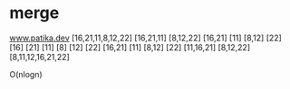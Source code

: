 # merge
www.patika.dev
[16,21,11,8,12,22]
               [16,21,11]         [8,12,22]
         [16,21]      [11]     [8,12]       [22]
      [16]     [21]     [11]     [8]     [12]     [22]
         [16,21]      [11]     [8,12]       [22]
               [11,16,21]         [8,12,22]
                     [8,11,12,16,21,22]

O(nlogn) 

